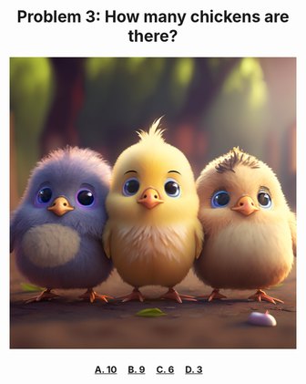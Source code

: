 <h1 align="center">
Problem 3: How many chickens are there?
</h1>

<h4 align="center">

</h4>

<p align="center">
<img src="chickens.png" height="512"/>
</p>

<h3 align="center"><span><a href="https://raw.githubusercontent.com/rain1024/math/main/assets/lose0.png">A. 10</a></span>&nbsp;&nbsp;&nbsp;&nbsp;
<span><a href="https://raw.githubusercontent.com/rain1024/math/main/assets/lose0.png">B. 9</a></span>&nbsp;&nbsp;&nbsp;&nbsp;
<span><a href="https://raw.githubusercontent.com/rain1024/math/main/assets/lose0.png">C. 6</a></span>&nbsp;&nbsp;&nbsp;&nbsp;
<span><a href="https://raw.githubusercontent.com/rain1024/math/main/assets/win0.png">D. 3</a></span>&nbsp;&nbsp;&nbsp;&nbsp;
</h3>